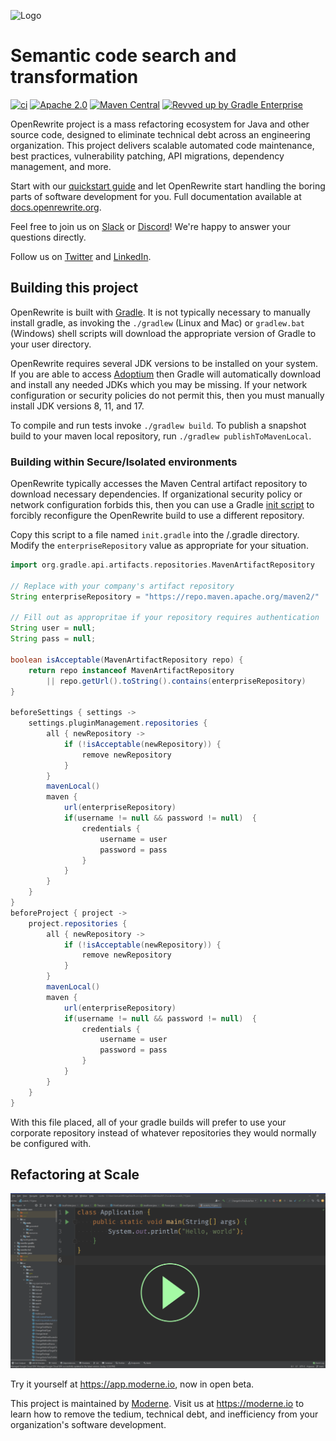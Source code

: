 ![Logo](https://github.com/openrewrite/rewrite/raw/main/doc/logo-oss.png)
# Semantic code search and transformation

[![ci](https://github.com/openrewrite/rewrite/actions/workflows/ci.yml/badge.svg)](https://github.com/openrewrite/rewrite/actions/workflows/ci.yml)
[![Apache 2.0](https://img.shields.io/github/license/openrewrite/rewrite.svg)](https://www.apache.org/licenses/LICENSE-2.0)
[![Maven Central](https://img.shields.io/maven-central/v/org.openrewrite/rewrite-java.svg)](https://mvnrepository.com/artifact/org.openrewrite/rewrite-java)
[![Revved up by Gradle Enterprise](https://img.shields.io/badge/Revved%20up%20by-Gradle%20Enterprise-06A0CE?logo=Gradle&labelColor=02303A)](https://ge.openrewrite.org/scans)

OpenRewrite project is a mass refactoring ecosystem for Java and other source code, designed to eliminate technical debt across an engineering organization.
This project delivers scalable automated code maintenance, best practices, vulnerability patching, API migrations, dependency management, and more.

Start with our [quickstart guide](https://docs.openrewrite.org/getting-started/getting-started) and let OpenRewrite start handling the boring parts of software development for you. Full documentation available at [docs.openrewrite.org](https://docs.openrewrite.org/).

Feel free to join us on [Slack](https://join.slack.com/t/rewriteoss/shared_invite/zt-nj42n3ea-b~62rIHzb3Vo0E1APKCXEA) or [Discord](https://discord.gg/xk3ZKrhWAb)! We're happy to answer your questions directly.

Follow us on [Twitter](https://twitter.com/moderneinc) and [LinkedIn](https://www.linkedin.com/company/moderneinc).

## Building this project

OpenRewrite is built with [Gradle](https://gradle.org/). It is not typically necessary to manually install gradle, as invoking the `./gradlew` (Linux and Mac) or `gradlew.bat` (Windows) shell scripts will download the appropriate version of Gradle to your user directory.

OpenRewrite requires several JDK versions to be installed on your system. If you are able to access [Adoptium](https://adoptium.net/) then Gradle will automatically download and install any needed JDKs which you may be missing. If your network configuration or security policies do not permit this, then you must manually install JDK versions 8, 11, and 17.

To compile and run tests invoke `./gradlew build`. To publish a snapshot build to your maven local repository, run `./gradlew publishToMavenLocal`. 

### Building within Secure/Isolated environments

OpenRewrite typically accesses the Maven Central artifact repository to download necessary dependencies.
If organizational security policy or network configuration forbids this, then you can use a Gradle [init script](https://docs.gradle.org/current/userguide/init_scripts.html) to forcibly reconfigure the OpenRewrite build to use a different repository.

Copy this script to a file named `init.gradle` into the <user home>/.gradle directory.
Modify the `enterpriseRepository` value as appropriate for your situation.
```groovy
import org.gradle.api.artifacts.repositories.MavenArtifactRepository

// Replace with your company's artifact repository
String enterpriseRepository = "https://repo.maven.apache.org/maven2/"

// Fill out as appropritae if your repository requires authentication
String user = null; 
String pass = null;

boolean isAcceptable(MavenArtifactRepository repo) {
    return repo instanceof MavenArtifactRepository
        || repo.getUrl().toString().contains(enterpriseRepository)
}

beforeSettings { settings ->
    settings.pluginManagement.repositories {
        all { newRepository ->
            if (!isAcceptable(newRepository)) {
                remove newRepository
            }
        }
        mavenLocal()
        maven { 
            url(enterpriseRepository)
            if(username != null && password != null)  {
                credentials {
                    username = user
                    password = pass
                }
            }
        }
    }
}
beforeProject { project ->
    project.repositories {
        all { newRepository ->
            if (!isAcceptable(newRepository)) {
                remove newRepository
            }
        }
        mavenLocal()
        maven { 
            url(enterpriseRepository)
            if(username != null && password != null)  {
                credentials {
                    username = user
                    password = pass
                }
            }
        }
    }
}
```

With this file placed, all of your gradle builds will prefer to use your corporate repository instead of whatever repositories they would normally be configured with.
  
## Refactoring at Scale

[![Moderne](./doc/video_preview.png)](https://www.youtube.com/watch?v=ndU2GKXQAH0)

Try it yourself at https://app.moderne.io, now in open beta.

This project is maintained by [Moderne](https://moderne.io/).
Visit us at https://moderne.io to learn how to remove the tedium, technical debt, and inefficiency from your organization's software development.
